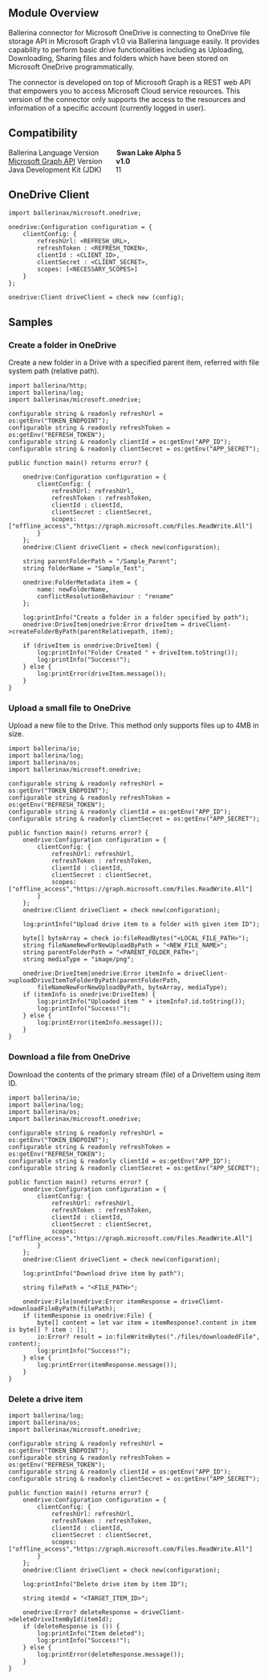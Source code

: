 ## Module Overview
Ballerina connector for Microsoft OneDrive is connecting to OneDrive file storage API in Microsoft Graph v1.0 via Ballerina 
language easily. It provides capability to perform basic drive functionalities including as Uploading, Downloading, 
Sharing files and folders which have been stored on Microsoft OneDrive programmatically. 

The connector is developed on top of Microsoft Graph is a REST web API that empowers you to access Microsoft Cloud 
service resources. This version of the connector only supports the access to the resources and information of a specific 
account (currently logged in user).

## Compatibility
Ballerina Language Version&nbsp;&nbsp;&nbsp;&nbsp;&nbsp;&nbsp;&nbsp;&nbsp;&nbsp;**Swan Lake Alpha 5**<br/>
[Microsoft Graph API](https://docs.microsoft.com/en-us/graph/overview) Version&nbsp;&nbsp;&nbsp;&nbsp;&nbsp;&nbsp; **v1.0**<br/>
Java Development Kit (JDK)&nbsp;&nbsp;&nbsp;&nbsp;&nbsp;&nbsp;&nbsp;11                    

## OneDrive Client
```ballerina
import ballerinax/microsoft.onedrive;

onedrive:Configuration configuration = {
    clientConfig: {
        refreshUrl: <REFRESH_URL>,
        refreshToken : <REFRESH_TOKEN>,
        clientId : <CLIENT_ID>,
        clientSecret : <CLIENT_SECRET>,
        scopes: [<NECESSARY_SCOPES>]
    }
};

onedrive:Client driveClient = check new (config);
```
## Samples
### Create a folder in OneDrive
Create a new folder in a Drive with a specified parent item, referred with file system path (relative path).

```
import ballerina/http;
import ballerina/log;
import ballerinax/microsoft.onedrive;

configurable string & readonly refreshUrl = os:getEnv("TOKEN_ENDPOINT");
configurable string & readonly refreshToken = os:getEnv("REFRESH_TOKEN");
configurable string & readonly clientId = os:getEnv("APP_ID");
configurable string & readonly clientSecret = os:getEnv("APP_SECRET");

public function main() returns error? {

    onedrive:Configuration configuration = {
        clientConfig: {
            refreshUrl: refreshUrl,
            refreshToken : refreshToken,
            clientId : clientId,
            clientSecret : clientSecret,
            scopes: ["offline_access","https://graph.microsoft.com/Files.ReadWrite.All"]
        }
    };
    onedrive:Client driveClient = check new(configuration);

    string parentFolderPath = "/Sample_Parent"; 
    string folderName = "Sample_Test";

    onedrive:FolderMetadata item = {
        name: newFolderName,
        conflictResolutionBehaviour : "rename"
    };

    log:printInfo("Create a folder in a folder specified by path");
    onedrive:DriveItem|onedrive:Error driveItem = driveClient->createFolderByPath(parentRelativepath, item);

    if (driveItem is onedrive:DriveItem) {
        log:printInfo("Folder Created " + driveItem.toString());
        log:printInfo("Success!");
    } else {
        log:printError(driveItem.message());
    }
}
```
### Upload a small file to OneDrive
Upload a new file to the Drive. This method only supports files up to 4MB in size.
```ballerina
import ballerina/io;
import ballerina/log;
import ballerina/os;
import ballerinax/microsoft.onedrive;

configurable string & readonly refreshUrl = os:getEnv("TOKEN_ENDPOINT");
configurable string & readonly refreshToken = os:getEnv("REFRESH_TOKEN");
configurable string & readonly clientId = os:getEnv("APP_ID");
configurable string & readonly clientSecret = os:getEnv("APP_SECRET");

public function main() returns error? {
    onedrive:Configuration configuration = {
        clientConfig: {
            refreshUrl: refreshUrl,
            refreshToken : refreshToken,
            clientId : clientId,
            clientSecret : clientSecret,
            scopes: ["offline_access","https://graph.microsoft.com/Files.ReadWrite.All"]
        }
    };
    onedrive:Client driveClient = check new(configuration);

    log:printInfo("Upload drive item to a folder with given item ID");

    byte[] byteArray = check io:fileReadBytes("<LOCAL_FILE_PATH>");
    string fileNameNewForNewUploadByPath = "<NEW_FILE_NAME>";
    string parentFolderPath = "<PARENT_FOLDER_PATH>";
    string mediaType = "image/png";

    onedrive:DriveItem|onedrive:Error itemInfo = driveClient->uploadDriveItemToFolderByPath(parentFolderPath, 
        fileNameNewForNewUploadByPath, byteArray, mediaType);
    if (itemInfo is onedrive:DriveItem) {
        log:printInfo("Uploaded item " + itemInfo?.id.toString());
        log:printInfo("Success!");
    } else {
        log:printError(itemInfo.message());
    }
}
```
### Download a file from OneDrive
Download the contents of the primary stream (file) of a DriveItem using item ID.
```
import ballerina/io;
import ballerina/log;
import ballerina/os;
import ballerinax/microsoft.onedrive;

configurable string & readonly refreshUrl = os:getEnv("TOKEN_ENDPOINT");
configurable string & readonly refreshToken = os:getEnv("REFRESH_TOKEN");
configurable string & readonly clientId = os:getEnv("APP_ID");
configurable string & readonly clientSecret = os:getEnv("APP_SECRET");

public function main() returns error? {
    onedrive:Configuration configuration = {
        clientConfig: {
            refreshUrl: refreshUrl,
            refreshToken : refreshToken,
            clientId : clientId,
            clientSecret : clientSecret,
            scopes: ["offline_access","https://graph.microsoft.com/Files.ReadWrite.All"]
        }
    };
    onedrive:Client driveClient = check new(configuration);

    log:printInfo("Download drive item by path");

    string filePath = "<FILE_PATH>";
    
    onedrive:File|onedrive:Error itemResponse = driveClient->downloadFileByPath(filePath);
    if (itemResponse is onedrive:File) {
        byte[] content = let var item = itemResponse?.content in item is byte[] ? item : [];
        io:Error? result = io:fileWriteBytes("./files/downloadedFile", content);
        log:printInfo("Success!");
    } else {
        log:printError(itemResponse.message());
    }
}
```
### Delete a drive item

```ballerina
import ballerina/log;
import ballerina/os;
import ballerinax/microsoft.onedrive;

configurable string & readonly refreshUrl = os:getEnv("TOKEN_ENDPOINT");
configurable string & readonly refreshToken = os:getEnv("REFRESH_TOKEN");
configurable string & readonly clientId = os:getEnv("APP_ID");
configurable string & readonly clientSecret = os:getEnv("APP_SECRET");

public function main() returns error? {
    onedrive:Configuration configuration = {
        clientConfig: {
            refreshUrl: refreshUrl,
            refreshToken : refreshToken,
            clientId : clientId,
            clientSecret : clientSecret,
            scopes: ["offline_access","https://graph.microsoft.com/Files.ReadWrite.All"]
        }
    };
    onedrive:Client driveClient = check new(configuration);
    
    log:printInfo("Delete drive item by item ID");

    string itemId = "<TARGET_ITEM_ID>";

    onedrive:Error? deleteResponse = driveClient->deleteDriveItemById(itemId);
    if (deleteResponse is ()) {
        log:printInfo("Item deleted");
        log:printInfo("Success!");
    } else {
        log:printError(deleteResponse.message());
    }
}
```